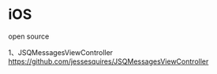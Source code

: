 iOS
===

open source


1、JSQMessagesViewController  https://github.com/jessesquires/JSQMessagesViewController
